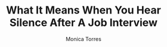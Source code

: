 ---
title: What It Means When You Hear Silence After A Job Interview
publication: Huffpost
article_url: https://www.huffpost.com/entry/hiring-manager-silence-explained_l_5d6e75a1e4b0110804550e08
author: Monica Torres
publication_date: 09-04-2019
---